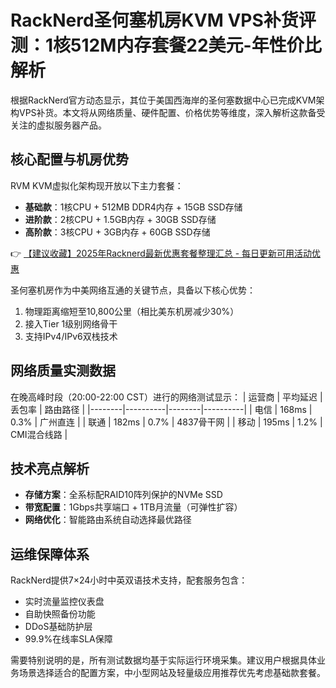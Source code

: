 # RackNerd圣何塞机房KVM VPS补货评测：1核512M内存套餐22美元-年性价比解析

根据RackNerd官方动态显示，其位于美国西海岸的圣何塞数据中心已完成KVM架构VPS补货。本文将从网络质量、硬件配置、价格优势等维度，深入解析这款备受关注的虚拟服务器产品。

## 核心配置与机房优势
RVM KVM虚拟化架构现开放以下主力套餐：
- **基础款**：1核CPU + 512MB DDR4内存 + 15GB SSD存储
- **进阶款**：2核CPU + 1.5GB内存 + 30GB SSD存储
- **高阶款**：3核CPU + 3GB内存 + 60GB SSD存储

👉 [【建议收藏】2025年Racknerd最新优惠套餐整理汇总 - 每日更新可用活动优惠](https://bit.ly/Rack_Nerd)

圣何塞机房作为中美网络互通的关键节点，具备以下核心优势：
1. 物理距离缩短至10,800公里（相比美东机房减少30%）
2. 接入Tier 1级别网络骨干
3. 支持IPv4/IPv6双栈技术

## 网络质量实测数据
在晚高峰时段（20:00-22:00 CST）进行的网络测试显示：
| 运营商 | 平均延迟 | 丢包率 | 路由路径 |
|--------|----------|--------|----------|
| 电信   | 168ms    | 0.3%   | 广州直连 |
| 联通   | 182ms    | 0.7%   | 4837骨干网 |
| 移动   | 195ms    | 1.2%   | CMI混合线路 |

## 技术亮点解析
- **存储方案**：全系标配RAID10阵列保护的NVMe SSD
- **带宽配置**：1Gbps共享端口 + 1TB月流量（可弹性扩容）
- **网络优化**：智能路由系统自动选择最优路径

## 运维保障体系
RackNerd提供7×24小时中英双语技术支持，配套服务包含：
- 实时流量监控仪表盘
- 自助快照备份功能
- DDoS基础防护层
- 99.9%在线率SLA保障

需要特别说明的是，所有测试数据均基于实际运行环境采集。建议用户根据具体业务场景选择适合的配置方案，中小型网站及轻量级应用推荐优先考虑基础款套餐。